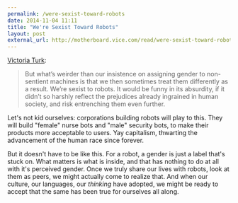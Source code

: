 ```yaml
---
permalink: /were-sexist-toward-robots
date: 2014-11-04 11:11
title: "We're Sexist Toward Robots"
layout: post
external_url: http://motherboard.vice.com/read/were-sexist-toward-robots
---
```

[Victoria Turk](http://motherboard.vice.com/read/were-sexist-toward-robots):

>But what’s weirder than our insistence on assigning gender to non-sentient machines is that we then sometimes treat them differently as a result. We’re sexist to robots. It would be funny in its absurdity, if it didn’t so harshly reflect the prejudices already ingrained in human society, and risk entrenching them even further.

Let's not kid ourselves: corporations building robots will play to this. They will build "female" nurse bots and "male" security bots, to make their products more acceptable to users. Yay capitalism, thwarting the advancement of the human race since forever.

But it doesn't have to be like this. For a robot, a gender is just a label that's stuck on. What matters is what is inside, and that has nothing to do at all with it's perceived gender. Once we truly share our lives with robots, look at them as peers, we might actually come to realize that. And when our culture, our languages, our *thinking* have adopted, we might be ready to accept that the same has been true for ourselves all along.
